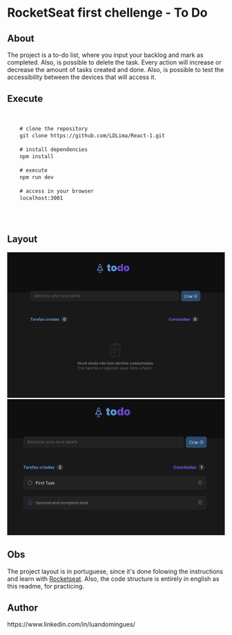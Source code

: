 # RocketSeat first chellenge - To Do

<h2>About</h2>
  <p>The project is a to-do list, where you input your backlog and mark as completed. Also, is possible to delete the task. Every action will increase or decrease the amount of tasks created and done.
  Also, is possible to test the accessibility between the devices that will access it.</p>


 <h2>Execute</h2>
     <pre>
     
        # clone the repository
        git clone https://github.com/LDLima/React-1.git

        # install dependencies
        npm install

        # execute
        npm run dev

        # access in your browser
        localhost:3001


   </pre>
   
   <h2>Layout</h2>
    <img src="./src/assets/emptyBoard.png" alt='Empty board sheet' />
    <img src="./src/assets/taskBoard.png" alt='Task board sheet' />

   <h2>Obs</h2>
   <span>The project layout is in portuguese, since it's done folowing the instructions and learn with <a href="https://www.rocketseat.com.br/">Rocketseat</a>.</span>
   <span>Also, the code structure is entirely in english as this readme, for practicing.</span>
   
   <h2>Author</h2>
   <p>https://www.linkedin.com/in/luandomingues/</p>

